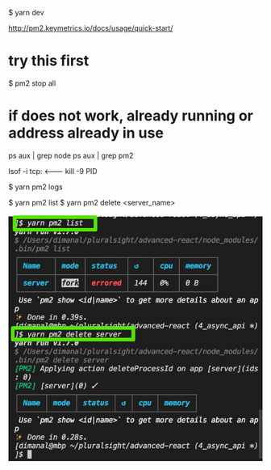 $ yarn dev

http://pm2.keymetrics.io/docs/usage/quick-start/

# try this first
$ pm2 stop all

# if does not work, already running or address already in use
ps aux | grep node
ps aux | grep pm2

lsof -i tcp:<PORT NUMBER>  <---
kill -9 PID

$ yarn pm2 logs


$ yarn pm2 list
$ yarn pm2 delete <server_name>

![](2018-09-07-16-56-40.png)